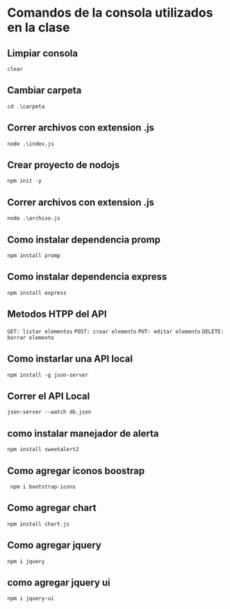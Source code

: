 # Comandos de la consola utilizados en la clase

## Limpiar consola
```clear```

## Cambiar carpeta
```cd .\carpeta```

## Correr archivos con extension .js
```node .\index.js```

## Crear proyecto de nodojs
```npm init -y```

## Correr archivos con extension .js
```node .\archivo.js```

## Como instalar dependencia promp
```npm install promp```

## Como instalar dependencia express
```npm install express```

## Metodos HTPP del API
```GET: listar elementos```
```POST: crear elemento```
```PUT: editar elemento```
```DELETE: borrar elemento```

## Como instarlar una API local
```npm install -g json-server ```

##  Correr el API Local
```json-server --watch db.json```

## como instalar manejador de alerta
```npm install sweetalert2```

## Como agregar iconos boostrap
``` npm i bootstrap-icons```

## Como agregar chart
```npm install chart.js```

## Como agregar jquery
```npm i jquery```

## como agregar jquery ui
```npm i jquery-ui```